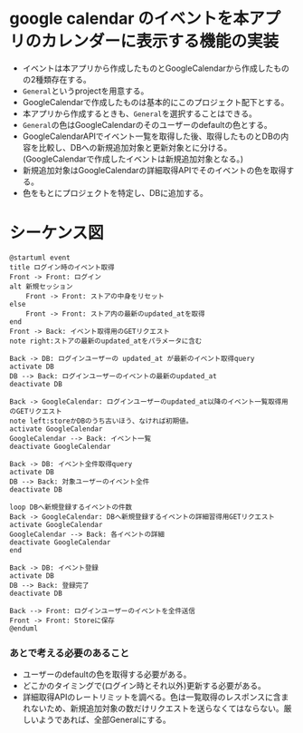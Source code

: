 # google calendar のイベントを本アプリのカレンダーに表示する機能の実装

- イベントは本アプリから作成したものとGoogleCalendarから作成したものの2種類存在する。
- `General`というprojectを用意する。
- GoogleCalendarで作成したものは基本的にこのプロジェクト配下とする。
- 本アプリから作成するときも、`General`を選択することはできる。
- `General`の色はGoogleCalendarのそのユーザーのdefaultの色とする。
- GoogleCalendarAPIでイベント一覧を取得した後、取得したものとDBの内容を比較し、DBへの新規追加対象と更新対象とに分ける。(GoogleCalendarで作成したイベントは新規追加対象となる。)
- 新規追加対象はGoogleCalendarの詳細取得APIでそのイベントの色を取得する。
- 色をもとにプロジェクトを特定し、DBに追加する。

# シーケンス図
```plantuml
@startuml event
title ログイン時のイベント取得
Front -> Front: ログイン
alt 新規セッション
    Front -> Front: ストアの中身をリセット
else
    Front -> Front: ストア内の最新のupdated_atを取得
end
Front -> Back: イベント取得用のGETリクエスト
note right:ストアの最新のupdated_atをパラメータに含む

Back -> DB: ログインユーザーの updated_at が最新のイベント取得query
activate DB
DB --> Back: ログインユーザーのイベントの最新のupdated_at
deactivate DB

Back -> GoogleCalendar: ログインユーザーのupdated_at以降のイベント一覧取得用のGETリクエスト
note left:storeかDBのうち古いほう、なければ初期値。
activate GoogleCalendar
GoogleCalendar --> Back: イベント一覧
deactivate GoogleCalendar

Back -> DB: イベント全件取得query
activate DB
DB --> Back: 対象ユーザーのイベント全件
deactivate DB

loop DBへ新規登録するイベントの件数
Back -> GoogleCalendar: DBへ新規登録するイベントの詳細習得用GETリクエスト
activate GoogleCalendar
GoogleCalendar --> Back: 各イベントの詳細
deactivate GoogleCalendar
end

Back -> DB: イベント登録
activate DB
DB --> Back: 登録完了
deactivate DB

Back --> Front: ログインユーザーのイベントを全件送信
Front -> Front: Storeに保存
@enduml
```

### あとで考える必要のあること
- ユーザーのdefaultの色を取得する必要がある。
- どこかのタイミングで(ログイン時とそれ以外)更新する必要がある。
- 詳細取得APIのレートリミットを調べる。色は一覧取得のレスポンスに含まれないため、新規追加対象の数だけリクエストを送らなくてはならない。厳しいようであれば、全部Generalにする。
